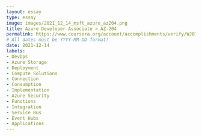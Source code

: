 ```yaml
---
layout: essay
type: essay
image: images/2021_12_14_msft_azure_az204.png
title: Azure Developer Associate > AZ-204
permalink: https://www.coursera.org/account/accomplishments/verify/WJ8TFPJZGZLT
# All dates must be YYYY-MM-DD format!
date: 2021-12-14
labels:
- DevOps
- Azure Storage
- Deployment
- Compute Solutions
- Connection
- Consumption
- Implementation
- Azure Security
- Functions
- Integration
- Service Bus
- Event Hubs
- Applications
---
```

